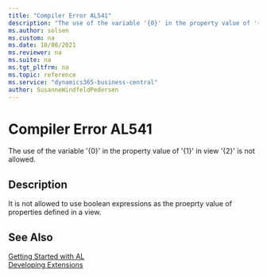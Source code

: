 ```yaml
---
title: "Compiler Error AL541"
description: "The use of the variable '{0}' in the property value of '{1}' in view '{2}' is not allowed."
ms.author: solsen
ms.custom: na
ms.date: 10/08/2021
ms.reviewer: na
ms.suite: na
ms.tgt_pltfrm: na
ms.topic: reference
ms.service: "dynamics365-business-central"
author: SusanneWindfeldPedersen
---
```

[//]: # (START>DO_NOT_EDIT)
[//]: # (IMPORTANT:Do not edit any of the content between here and the END>DO_NOT_EDIT.)
[//]: # (Any modifications should be made in the .xml files in the ModernDev repo.)
# Compiler Error AL541
The use of the variable '{0}' in the property value of '{1}' in view '{2}' is not allowed.


## Description
It is not allowed to use boolean expressions as the proeprty value of properties defined in a view.

[//]: # (IMPORTANT: END>DO_NOT_EDIT)
## See Also  
[Getting Started with AL](../devenv-get-started.md)  
[Developing Extensions](../devenv-dev-overview.md)  